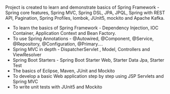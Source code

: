 Project is created to learn and demonstrate basics of Spring Framework - Spring core features, Spring MVC, Spring DSL, JPA, JPQL, Spring with REST API, Pagination, Spring Profiles, lombok, JUnit5, mockito and Apache Kafka.

* To learn the basics of Spring Framework - Dependency Injection, IOC Container, Application Context and Bean Factory.
* To use Spring Annotations - @Autowired, @Component, @Service, @Repository, @Configuration, @Primary....
* Spring MVC in depth - DispatcherServlet , Model, Controllers and ViewResolver
* Spring Boot Starters - Spring Boot Starter Web, Starter Data Jpa, Starter Test
* The basics of Eclipse, Maven, JUnit and Mockito
* To develop a basic Web application step by step using JSP Servlets and Spring MVC
* To write unit tests with JUnit5 and Mockito